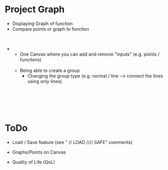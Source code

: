 # Project Graph

- Displaying Graph of function
- Compare points or graph to function

<br>

* -  One Canvas where you can add and remove "inputs" (e.g. points / functions)
  <br><br>
  - Being able to create a group
    - Changing the group type (e.g. normal / line --> connect the lines using only lines)


  
<br>
<br>
<br>
<br>

# ToDo
- Load / Save feature (see " // LOAD //// SAFE" comments)
- Graphs/Points on Canvas

- Quality of Life (QoL)